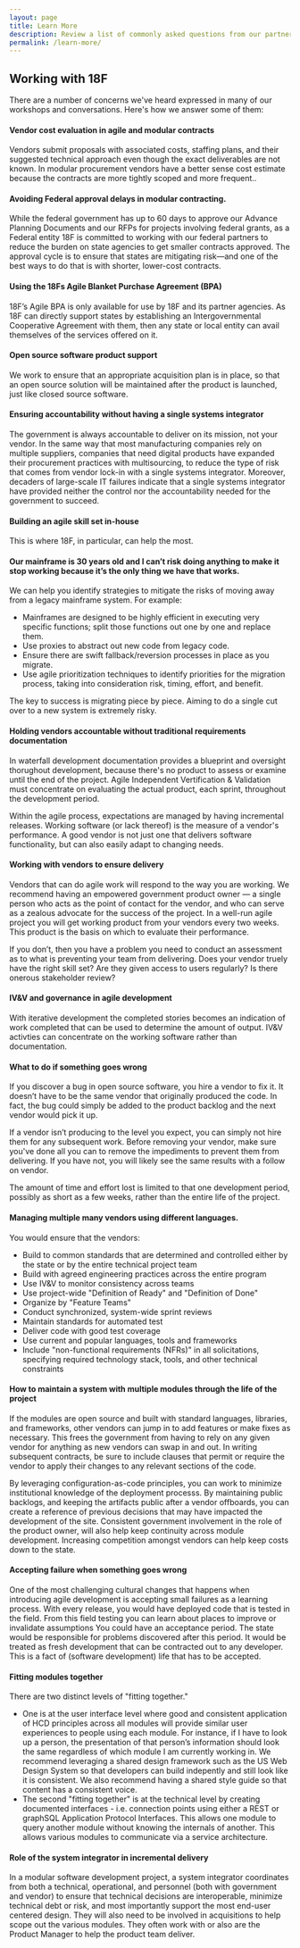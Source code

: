 ```yaml
---
layout: page
title: Learn More
description: Review a list of commonly asked questions from our partners.
permalink: /learn-more/
---
```


## Working with 18F

There are a number of concerns we've heard expressed in many of our workshops and conversations. Here's how we answer some of them:

#### Vendor cost evaluation in agile and modular contracts

Vendors submit proposals with associated costs, staffing plans, and their suggested technical approach even though the exact deliverables are not known. In modular procurement vendors have a better sense cost estimate because the contracts are more tightly scoped and more frequent..

#### Avoiding Federal approval delays in modular contracting.

While the federal government has up to 60 days to approve our Advance Planning Documents and our RFPs for projects involving federal grants, as  a Federal entity 18F is committed to working with our federal partners to reduce the burden on state agencies to get smaller contracts approved. The approval cycle is to ensure that states are mitigating risk—and one of the best ways to do that is with shorter, lower-cost contracts.

#### Using the 18Fs Agile Blanket Purchase Agreement (BPA)

18F’s Agile BPA is only available for use by 18F and its partner agencies. As 18F can directly support states by establishing an Intergovernmental Cooperative Agreement with them, then any state or local entity can avail themselves of the services offered on it.

#### Open source software product support

We work to ensure that an appropriate acquisition plan is in place, so that an open source solution will be maintained after the product is launched, just like closed source software.

#### Ensuring accountability without having a single systems integrator

The government is always accountable to deliver on its mission, not your vendor. In the same way that most manufacturing companies rely on multiple suppliers, companies that need digital products have expanded their procurement practices with multisourcing, to reduce the type of risk that comes from vendor lock-in with a single systems integrator. Moreover, decaders of large-scale IT failures indicate that a single systems integrator have provided neither the control nor the accountability needed for the government to succeed. 

#### Building an agile skill set in-house

This is where 18F, in particular, can help the most.

#### Our mainframe is 30 years old and I can’t risk doing anything to make it stop working because it’s the only thing we have that works.

We can help you identify strategies to mitigate the risks of moving away from a legacy mainframe system. For example:

* Mainframes are designed to be highly efficient in executing very specific functions; split those functions out one by one and replace them.
* Use proxies to abstract out new code from legacy code.
* Ensure there are swift fallback/reversion processes in place as you migrate.
* Use agile prioritization techniques to identify priorities for the migration process, taking into consideration risk, timing, effort, and benefit.

The key to success is migrating piece by piece. Aiming to do a single cut over to a new system is extremely risky.

#### Holding vendors accountable without traditional requirements documentation

In waterfall development documentation provides a blueprint and oversight thorughout development, because there's no product to assess or examine until the end of the project. Agile Independent Vertification & Validation must concentrate on evaluating the actual product, each sprint, throughout the development period.

Within the agile process, expectations are managed by having incremental releases. Working software (or lack thereof) is the measure of a vendor's performance. A good vendor is not just one that delivers software functionality, but can also easily adapt to changing needs.

#### Working with vendors to ensure delivery

Vendors that can do agile work will respond to the way you are working. We recommend having an empowered government product owner — a single person who acts as the point of contact for the vendor, and who can serve as a zealous advocate for the success of the project. In a well-run agile project you will get working product from your vendors every two weeks. This product is the basis on which to evaluate their performance.

If you don’t, then you have a problem you need to conduct an assessment as to what is preventing your team from delivering. Does your vendor truely have the right skill set? Are they given access to users regularly? Is there onerous stakeholder review?

#### IV&V and governance in agile development

With iterative development the completed stories becomes an indication of work completed that can be used to determine the amount of output. IV&V activties can concentrate on the working software rather than documentation.

#### What to do if something goes wrong

If you discover a bug in open source software, you hire a vendor to fix it. It doesn’t have to be the same vendor that originally produced the code. In fact, the bug could simply be added to the product backlog and the next vendor would pick it up.

If a vendor isn’t producing to the level you expect, you can simply not hire them for any subsequent work. Before removing your vendor, make sure you've done all you can to remove the impediments to prevent them from delivering. If you have not, you will likely see the same results with a follow on vendor.

The amount of time and effort lost is limited to that one development period, possibly as short as a few weeks, rather than the entire life of the project.


#### Managing multiple many vendors using different languages.

You would ensure that the vendors:

- Build to common standards that are determined and controlled either by the state or by the entire technical project team
- Build with agreed engineering practices across the entire program
- Use IV&V to monitor consistency across teams
- Use project-wide "Definition of Ready" and "Definition of Done"
- Organize by "Feature Teams"
- Conduct synchronized, system-wide sprint reviews
- Maintain standards for automated test
- Deliver code with good test coverage
- Use current and popular languages, tools and frameworks
- Include "non-functional requirements (NFRs)" in all solicitations, specifying required technology stack, tools, and other technical constraints

#### How to maintain a system with multiple modules through the life of the project

If the modules are open source and built with standard languages, libraries, and frameworks, other vendors can jump in to add features or make fixes as necessary. This frees the government from having to rely on any given vendor for anything as new vendors can swap in and out. In writing subsequent contracts, be sure to include clauses that permit or require the vendor to apply their changes to any relevant sections of the code.

By leveraging configuration-as-code principles, you can work to minimize institutional knowledge of the deployment processs. By maintaining public backlogs, and keeping the artifacts public after a vendor offboards, you can create a reference of previous decisions that may have impacted the development of the site. Consistent government involvement in the role of the product owner, will also help keep continuity across module development. Increasing competition amongst vendors can help keep costs down to the state.

#### Accepting failure when something goes wrong

One of the most challenging cultural changes that happens when introducing agile development is accepting small failures as a learning process. With every release, you would have deployed code that is tested in the field. From this field testing you can learn about places to improve or invalidate assumptions You could have an acceptance period. The state would be responsible for problems discovered after this period. It would be treated as fresh development that can be contracted out to any developer. This is a fact of (software development) life that has to be accepted.


#### Fitting modules together

There are two distinct levels of "fitting together."
* One is at the user interface level where good and consistent application of HCD principles across all modules will provide similar user experiences to people using each module. For instance, if I have to look up a person, the presentation of that person’s information should look the same regardless of which module I am currently working in. We recommend leveraging a shared design framework such as the US Web Design System so that developers can  build indepently and still look like it is consistent. We also recommend having a shared style guide so that content has a consistent voice.
* The second "fitting together" is at the technical level by creating documented interfaces - i.e. connection points using either a REST or graphSQL Application Protocol Interfaces. This allows one module to query another module without knowing the internals of another. This allows various modules to communicate via a service architecture. 

#### Role of the system integrator in incremental delivery

In a modular software development project, a system integrator coordinates from both a technical, operational, and personnel (both with government and vendor) to ensure that technical decisions are interoperable, minimize technical debt or risk, and most importantly support the most end-user centered design. They will also need to be involved in acquisitions to help scope out the various modules. They often work with or also are the Product Manager to help the product team deliver.